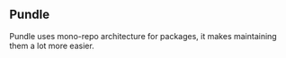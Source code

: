 ## Pundle

Pundle uses mono-repo architecture for packages, it makes maintaining them a lot more easier.
